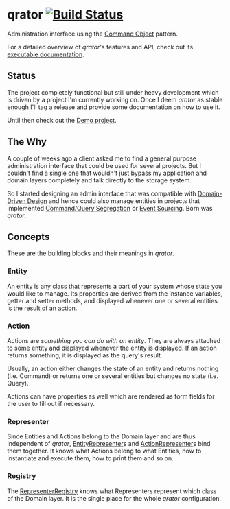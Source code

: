 # qrator [![Build Status](https://travis-ci.org/watoki/qrator.png?branch=master)](https://travis-ci.org/watoki/qrator)

Administration interface using the [Command Object][commandobject] pattern.

For a detailed overview of *qrator*'s features and API, check out its [executable documentation][dox].

[commandobject]: http://c2.com/cgi/wiki?CommandObject
[dox]: http://dox.rtens.org/projects/watoki-qrator
[demo]: http://github.com/rtens/qrator-demo


## Status

The project completely functional but still under heavy development which is driven by a project I'm currently working on. Once I deem *qrator* as stable enough I'll tag a release and provide some documentation on how to use it.

Until then check out the [Demo project][demo].


## The Why

A couple of weeks ago a client asked me to find a general purpose administration interface that could be used for several projects. But I couldn't find a single one that wouldn't just bypass my application and domain layers completely and talk directly to the storage system.

So I started designing an admin interface that was compatible with [Domain-Driven Design][ddd] and hence could also manage entities in projects that implemented [Command/Query Segregation][cqrs] or [Event Sourcing][eventsourcing]. Born was *qrator*.

[ddd]: http://en.wikipedia.org/wiki/Domain-driven_design
[cqrs]: http://martinfowler.com/bliki/CQRS.html
[eventsourcing]: http://martinfowler.com/eaaDev/EventSourcing.html

## Concepts

These are the building blocks and their meanings in *qrator*.

### Entity

An entity is any class that represents a part of your system whose state you would like to manage. Its properties are derived from the instance variables, getter and setter methods, and displayed whenever one or several entities is the result of an action.

### Action

Actions are *something you can do with an entity*. They are always attached to some entity and displayed whenever the entity is displayed. If an action returns something, it is displayed as the query's result.

Usually, an action either changes the state of an entity and returns nothing (i.e. Command) or returns one or several entities but changes no state (i.e. Query).

Actions can have properties as well which are rendered as form fields for the user to fill out if necessary.

### Representer

Since Entities and Actions belong to the Domain layer and are thus independent of *qrator*, [EntityRepresenter]s and [ActionRepresenter]s bind them together. It knows what Actions belong to what Entities, how to instantiate and execute them, how to print them and so on.

### Registry

The [RepresenterRegistry] knows what Representers represent which class of the Domain layer. It is the single place for the whole *qrator* configuration.


[EntityRepresenter]: https://github.com/watoki/qrator/blob/master/src/watoki/qrator/EntityRepresenter.php
[ActionRepresenter]: https://github.com/watoki/qrator/blob/master/src/watoki/qrator/ActionRepresenter.php
[RepresenterRegistry]: https://github.com/watoki/qrator/blob/master/src/watoki/qrator/RepresenterRegistry.php
